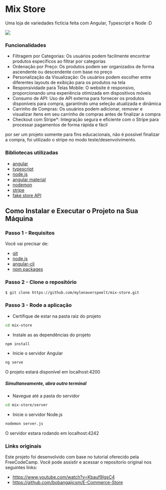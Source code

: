 # Mix Store

Uma loja de variedades fictícia feita com Angular, Typescript e Node :D

<img src="#">

### Funcionalidades

- Filtragem por Categorias: Os usuários podem facilmente encontrar produtos específicos ao filtrar por categorias
- Ordenação por Preço: Os produtos podem ser organizados de forma ascendente ou descendente com base no preço
- Personalização da Visualização: Os usuários podem escolher entre diferentes layouts de exibição para os produtos na tela
- Responsividade para Telas Mobile: O website é responsivo, proporcionando uma experiência otimizada em dispositivos móveis
- Consumo de API: Uso de API externa para fornecer os produtos disponíveis para compra, garantindo uma seleção atualizada e dinâmica
- Carrinho de Compras: Os usuários podem adicionar, remover e visualizar itens em seu carrinho de compras antes de finalizar a compra
- Checkout com Stripe*: Integração segura e eficiente com o Stripe para processar pagamentos de forma rápida e fácil

por ser um projeto somente para fins educacionais, não é possível finalizar a compra, foi utilizado o stripe no modo teste/desenvolvimento.

### Bibliotecas utilizadas

- [angular](https://angular.io/)
- [typescript](https://www.typescriptlang.org/)
- [node.js](https://nodejs.org/en)
- [angular material](https://material.angular.io/)
- [nodemon](https://www.npmjs.com/package/nodemon)
- [stripe](https://stripe.com/br)
- [fake store API](https://fakestoreapi.com/)

## Como Instalar e Executar o Projeto na Sua Máquina

### Passo 1 - Requisitos

Você vai precisar de:

- [git](https://git-scm.com/)
- [node.js](https://nodejs.org/en)
- [angular-cli](https://angular.io/cli)
- [npm packages](https://www.npmjs.com/)

### Passo 2 - Clone o repositório

```sh
$ git clone https://github.com/mylenaverspeelt/mix-store.git
```

### Passo 3 - Rode a aplicação

- Certifique de estar na pasta raiz do projeto

```sh
cd mix-store
```
- Instale as  as dependências do projeto

```sh
npm install
```

- Inicie o servidor Angular

```sh
ng serve
```

O projeto estará disponível em localhost:4200

##### Simultaneamente, abra outro terminal
- Navegue até a pasta do servidor

```sh
cd mix-store/server
```

- Inicie o servidor Node.js

```sh
nodemon server.js
```
O servidor estara rodando em localhost:4242

### Links originais

Este projeto foi desenvolvido com base no tutorial oferecido pela FreeCodeCamp. Você pode assistir e acessar o repositorio original nos seguintes links:

- https://www.youtube.com/watch?v=Kbauf9IgsC4
- https://github.com/bobangajicsm/E-Commerce-Store

